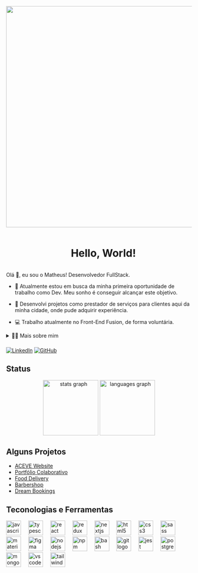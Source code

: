 <div align="center">
  <img src="https://github.com/user-attachments/assets/dfa433c5-379e-450a-961c-f331af7f2ef8" height="600" width="600" />
</div>

<!--título-->
<div id="user-content-toc">
  <ul align="center">
    <summary><h1 style="display: inline-block">Hello, World!</h1></summary>
</div>

<!-- Presentation -->
<p>
  Olá 👋, eu sou o Matheus! Desenvolvedor FullStack.

  - 🔭 Atualmente estou em busca da minha primeira oportunidade de trabalho como Dev. Meu sonho é conseguir alcançar este objetivo.

  - 🌱 Desenvolvi projetos como prestador de serviços para clientes aqui da minha cidade, onde pude adquirir experiência.

  - 💻 Trabalho atualmente no Front-End Fusion, de forma voluntária.
</p>

<!-- Dropdown -->
<details>
  <summary>👨‍💻 Mais sobre mim</summary>

  - 💬 Eu tenho 24 anos, me formei com técnico em informática em 2019, meu primeiro contato com um mundo do desenvolvimento. Nesse momento eu descobri o que eu queria seguir, pois simplesmente amo a programação. Desde então busco me desenvolver cada dia mais na área do Desenvolvimento FullStack, o curso mais importante para mim foi a Formação Full Stack JavaScript, pois tive contato com tecnologias incríveis que mostraram o quão grande era o universo da programação. Realizei outros cursos pela plataforma do Curso em Vídeo, imersões da Alura e Bootcamps. Atualmente o meu foco é o Front-End e para abrangir meus conhecimentos me profissionalizei como Designer especialista em Figma. Isso me permitiu desenvolver projetos onde fui responsável desde a interface até a implementação, deploy e hospedagem. Meu objetivo é conseguir minha primeira oportunidade e alanvacar minha carreira, chegando ao nível sênior em aproximadamente 6 anos.

  - 🕙 No meu tempo livre gosto de assistir filmes e séries voltadas para tecnologia e tocar guitarra. \o/
</details>

###

[![LinkedIn](https://img.shields.io/badge/LinkedIn-0077B5?style=for-the-badge&logo=linkedin&logoColor=white)](https://www.linkedin.com/in/matheus-amon-dos-santos-ferreira-a52526163/)
[![GitHub](https://img.shields.io/badge/GitHub-100000?style=for-the-badge&logo=github&logoColor=white)](https://www.github.com/MatheusAmon12)

## Status

<div align="center">
  <img src="https://github-readme-stats.vercel.app/api?username=MatheusAmon12&hide_title=false&hide_rank=false&show_icons=true&include_all_commits=true&count_private=true&disable_animations=false&theme=dracula&locale=en&hide_border=false&order=1" height="150" alt="stats graph"  />
  <img src="https://github-readme-stats.vercel.app/api/top-langs?username=MatheusAmon12&locale=en&hide_title=false&layout=compact&card_width=320&langs_count=5&theme=dracula&hide_border=false&order=2" height="150" alt="languages graph"  />
</div>

## Alguns Projetos
- [ACEVE Website](https://github.com/MatheusAmon12/Aceve-website-development/)
- [Portfólio Colaborativo](https://github.com/MatheusAmon12/portifolio-colaborativo-codewizard-tigerscode)
- [Food Delivery](https://github.com/MatheusAmon12/food-delivery)
- [Barbershop](https://github.com/MatheusAmon12/barbershop)
- [Dream Bookings](https://github.com/MatheusAmon12/booking)

## Teconologias e Ferramentas

<div align="left">
  <img src="https://cdn.jsdelivr.net/gh/devicons/devicon/icons/javascript/javascript-original.svg" height="40" alt="javascript logo"  />
  <img width="12" />
  <img src="https://cdn.jsdelivr.net/gh/devicons/devicon/icons/typescript/typescript-original.svg" height="40" alt="typescript logo"  />
  <img width="12" />
  <img src="https://cdn.jsdelivr.net/gh/devicons/devicon/icons/react/react-original.svg" height="40" alt="react logo"  />
  <img width="12" />
  <img src="https://cdn.jsdelivr.net/gh/devicons/devicon/icons/redux/redux-original.svg" height="40" alt="redux logo"  />
  <img width="12" />
  <img src="https://cdn.jsdelivr.net/gh/devicons/devicon/icons/nextjs/nextjs-original.svg" height="40" alt="nextjs logo"  />
  <img width="12" />
  <img src="https://cdn.jsdelivr.net/gh/devicons/devicon/icons/html5/html5-original.svg" height="40" alt="html5 logo"  />
  <img width="12" />
  <img src="https://cdn.jsdelivr.net/gh/devicons/devicon/icons/css3/css3-original.svg" height="40" alt="css3 logo"  />
  <img width="12" />
  <img src="https://cdn.jsdelivr.net/gh/devicons/devicon/icons/sass/sass-original.svg" height="40" alt="sass logo"  />
  <img width="12" />
  <img src="https://cdn.jsdelivr.net/gh/devicons/devicon/icons/materialui/materialui-original.svg" height="40" alt="materialui logo"  />
  <img width="12" />
  <img src="https://cdn.jsdelivr.net/gh/devicons/devicon/icons/figma/figma-original.svg" height="40" alt="figma logo"  />
  <img width="12" />
  <img src="https://cdn.jsdelivr.net/gh/devicons/devicon/icons/nodejs/nodejs-original.svg" height="40" alt="nodejs logo"  />
  <img width="12" />
  <img src="https://cdn.jsdelivr.net/gh/devicons/devicon/icons/npm/npm-original-wordmark.svg" height="40" alt="npm logo"  />
  <img width="12" />
  <img src="https://cdn.jsdelivr.net/gh/devicons/devicon/icons/bash/bash-original.svg" height="40" alt="bash logo"  />
  <img width="12" />
  <img src="https://cdn.jsdelivr.net/gh/devicons/devicon/icons/git/git-original.svg" height="40" alt="git logo"  />
  <img width="12" />
  <img src="https://cdn.jsdelivr.net/gh/devicons/devicon/icons/jest/jest-plain.svg" height="40" alt="jest logo"  />
  <img width="12" />
  <img src="https://cdn.jsdelivr.net/gh/devicons/devicon/icons/postgresql/postgresql-original.svg" height="40" alt="postgresql logo"  />
  <img width="12" />
  <img src="https://cdn.jsdelivr.net/gh/devicons/devicon/icons/mongodb/mongodb-original.svg" height="40" alt="mongodb logo"  />
  <img width="12" />
  <img src="https://cdn.jsdelivr.net/gh/devicons/devicon/icons/vscode/vscode-original.svg" height="40" alt="vscode logo"  />
  <img width="12" />
  <img src="https://cdn.jsdelivr.net/gh/devicons/devicon/icons/tailwindcss/tailwindcss-original-wordmark.svg" height="40" alt="tailwindcss logo"  />
</div>
